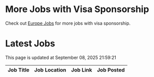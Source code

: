 # More Jobs with Visa Sponsorship

Check out [Europe Jobs](https://github.com/sureshparimi/europejobs#latest-jobs) for more jobs with visa sponsorship.

# Latest Jobs

This page is updated at September 08, 2025 21:59:21

| Job Title | Job Location | Job Link | Job Posted |
| --- | --- | --- | --- |
